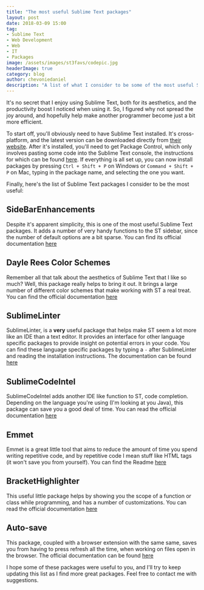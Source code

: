 ```yaml
---
title: "The most useful Sublime Text packages"
layout: post
date: 2018-03-09 15:00
tag:
- Sublime Text
- Web Development
- Web
- IT
- Packages
image: /assets/images/st3favs/codepic.jpg
headerImage: true
category: blog
author: chevoniedaniel
description: "A list of what I consider to be some of the most useful Sublime Text packages."
---
```


It's no secret that I enjoy using Sublime Text, both for its aesthetics, and the productivity boost I noticed when using it. So, I figured why not spread the joy around, and hopefully help make another programmer become just a bit more efficient.

To start off, you'll obviously need to have Sublime Text installed. It's cross-platform, and the latest version can be downloaded directly from [their website](https://www.sublimetext.com/3). After it's installed, you'll need to get Package Control, which only involves pasting some code into the Sublime Text console, the instructions for which can be found [here](https://packagecontrol.io/installation). If everything is all set up, you can now install packages by pressing `Ctrl + Shift + P` on Windows or `Command + Shift + P` on Mac, typing in the package name, and selecting the one you want.

Finally, here's the list of Sublime Text packages I consider to be the most useful:


## Side​Bar​Enhancements

Despite it's apparent simplicity, this is one of the most useful Sublime Text packages. It adds a number of very handy functions to the ST sidebar, since the number of default options are a bit sparse. You can find its official documentation [here](https://packagecontrol.io/packages/SideBarEnhancements)


## Dayle Rees Color Schemes

Remember all that talk about the aesthetics of Sublime Text that I like so much? Well, this package really helps to bring it out. It brings a large number of different color schemes that make working with ST a real treat. You can find the official documentation [here](https://packagecontrol.io/packages/Dayle%20Rees%20Color%20Schemes)


## SublimeLinter

SublimeLinter, is a **very** useful package that helps make ST seem a lot more like an IDE than a text editor. It provides an interface for other language specific packages to provide insight on potential errors in your code. You can find these language specific packages by typing a `-` after SublimeLinter and reading the installation instructions. The documentation can be found [here](https://packagecontrol.io/packages/SublimeLinter)


## Sublime​Code​Intel

Sublime​Code​Intel adds another IDE like function to ST, code completion. Depending on the language you're using (I'm looking at you Java), this package can save you a good deal of time. You can read the official documentation [here](https://packagecontrol.io/packages/SublimeCodeIntel)


## Emmet

Emmet is a great little tool that aims to reduce the amount of time you spend writing repetitive code, and by repetitive code I mean stuff like HTML tags (it won't save you from yourself). You can find the Readme [here](https://packagecontrol.io/packages/Emmet)


## Bracket​Highlighter

This useful little package helps by showing you the scope of a function or class while programming, and has a number of customizations.  You can read the official documentation [here](https://packagecontrol.io/packages/BracketHighlighter)


## Auto-save

This package, coupled with a browser extension with the same same, saves you from having to press refresh all the time, when working on files open in the browser. The official documentation can be found [here](https://packagecontrol.io/packages/auto-save)


I hope some of these packages were useful to you, and I'll try to keep updating this list as I find more great packages. Feel free to contact me with suggestions.
